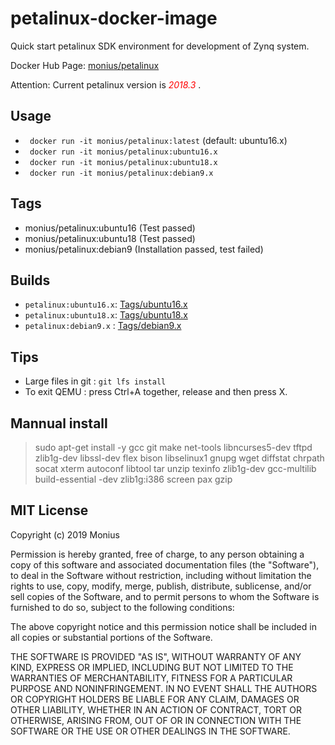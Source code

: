 # petalinux-docker-image

Quick start petalinux SDK environment for development of Zynq system.

Docker Hub Page: [monius/petalinux](https://hub.docker.com/r/monius/petalinux)

Attention: Current petalinux version is <span style="color:red"> *2018.3* </span>.

## Usage

- ` docker run -it monius/petalinux:latest` (default: ubuntu16.x)
- ` docker run -it monius/petalinux:ubuntu16.x` 
- ` docker run -it monius/petalinux:ubuntu18.x` 
- ` docker run -it monius/petalinux:debian9.x` 

## Tags

- monius/petalinux:ubuntu16 (Test passed)
- monius/petalinux:ubuntu18 (Test passed)
- monius/petalinux:debian9  (Installation passed, test failed)

## Builds

- `petalinux:ubuntu16.x`: [Tags/ubuntu16.x](https://github.com/Mon-ius/petalinux-docker-image/blob/master/tags/ubuntu16.x/Dockerfile)
- `petalinux:ubuntu18.x`: [Tags/ubuntu18.x](https://github.com/Mon-ius/petalinux-docker-image/blob/master/tags/ubuntu18.x/Dockerfile)
- `petalinux:debian9.x` : [Tags/debian9.x](https://github.com/Mon-ius/petalinux-docker-image/blob/master/tags/debian9.x/Dockerfile)

## Tips

- Large files in git : `git lfs install`
- To exit QEMU : press Ctrl+A together, release and then press X.

## Mannual install

> sudo apt-get install -y gcc git make net-tools libncurses5-dev tftpd zlib1g-dev libssl-dev flex
bison libselinux1 gnupg wget diffstat chrpath socat xterm autoconf libtool tar unzip texinfo
zlib1g-dev gcc-multilib build-essential -dev zlib1g:i386 screen pax gzip

## MIT License

Copyright (c) 2019 Monius

Permission is hereby granted, free of charge, to any person obtaining a copy
of this software and associated documentation files (the "Software"), to deal
in the Software without restriction, including without limitation the rights
to use, copy, modify, merge, publish, distribute, sublicense, and/or sell
copies of the Software, and to permit persons to whom the Software is
furnished to do so, subject to the following conditions:

The above copyright notice and this permission notice shall be included in all
copies or substantial portions of the Software.

THE SOFTWARE IS PROVIDED "AS IS", WITHOUT WARRANTY OF ANY KIND, EXPRESS OR
IMPLIED, INCLUDING BUT NOT LIMITED TO THE WARRANTIES OF MERCHANTABILITY,
FITNESS FOR A PARTICULAR PURPOSE AND NONINFRINGEMENT. IN NO EVENT SHALL THE
AUTHORS OR COPYRIGHT HOLDERS BE LIABLE FOR ANY CLAIM, DAMAGES OR OTHER
LIABILITY, WHETHER IN AN ACTION OF CONTRACT, TORT OR OTHERWISE, ARISING FROM,
OUT OF OR IN CONNECTION WITH THE SOFTWARE OR THE USE OR OTHER DEALINGS IN THE
SOFTWARE.
